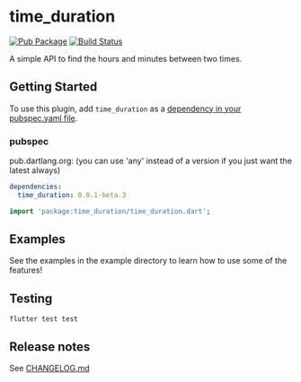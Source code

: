 # time_duration

[![Pub Package](https://img.shields.io/pub/v/time_duration.svg)](https://pub.dartlang.org/packages/time_duration)
[![Build Status](https://travis-ci.org/yinkokpheng/time_duration.svg?branch=master)](https://travis-ci.org/yinkokpheng/time_duration)

A simple API to find the hours and minutes between two times.

## Getting Started

To use this plugin, add `time_duration` as a [dependency in your pubspec.yaml file](https://flutter.io/platform-plugins/).

### pubspec

pub.dartlang.org: (you can use 'any' instead of a version if you just want the latest always)

```yaml
dependencies:
  time_duration: 0.0.1-beta.3
```

```dart
import 'package:time_duration/time_duration.dart';
```

## Examples

See the examples in the example directory to learn how to use some of the features!

## Testing

```
flutter test test
```

## Release notes

See [CHANGELOG.md](CHANGELOG.md)
